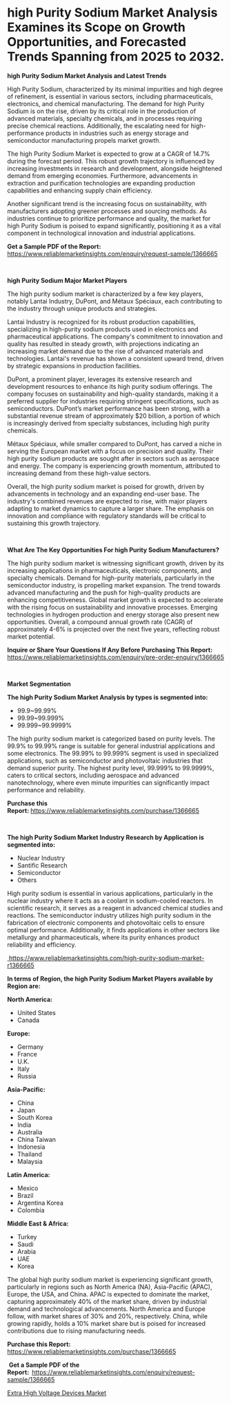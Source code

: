 <p><h1>high Purity Sodium Market Analysis Examines its Scope on Growth Opportunities, and Forecasted Trends Spanning from 2025 to 2032.</h1></p><p><strong>high Purity Sodium Market Analysis and Latest Trends</strong></p>
<p><p>High Purity Sodium, characterized by its minimal impurities and high degree of refinement, is essential in various sectors, including pharmaceuticals, electronics, and chemical manufacturing. The demand for high Purity Sodium is on the rise, driven by its critical role in the production of advanced materials, specialty chemicals, and in processes requiring precise chemical reactions. Additionally, the escalating need for high-performance products in industries such as energy storage and semiconductor manufacturing propels market growth.</p><p>The high Purity Sodium Market is expected to grow at a CAGR of 14.7% during the forecast period. This robust growth trajectory is influenced by increasing investments in research and development, alongside heightened demand from emerging economies. Furthermore, advancements in extraction and purification technologies are expanding production capabilities and enhancing supply chain efficiency. </p><p>Another significant trend is the increasing focus on sustainability, with manufacturers adopting greener processes and sourcing methods. As industries continue to prioritize performance and quality, the market for high Purity Sodium is poised to expand significantly, positioning it as a vital component in technological innovation and industrial applications.</p></p>
<p><strong>Get a Sample PDF of the Report:&nbsp;</strong> <a href="https://www.reliablemarketinsights.com/enquiry/request-sample/1366665?utm_campaign=1894&utm_medium=2&utm_source=Github&utm_content=ia&utm_term=22032025&utm_id=high-purity-sodium">https://www.reliablemarketinsights.com/enquiry/request-sample/1366665</a></p>
<p>&nbsp;</p>
<p><strong>high Purity Sodium Major Market Players</strong></p>
<p><p>The high purity sodium market is characterized by a few key players, notably Lantai Industry, DuPont, and Métaux Spéciaux, each contributing to the industry through unique products and strategies.</p><p>Lantai Industry is recognized for its robust production capabilities, specializing in high-purity sodium products used in electronics and pharmaceutical applications. The company's commitment to innovation and quality has resulted in steady growth, with projections indicating an increasing market demand due to the rise of advanced materials and technologies. Lantai's revenue has shown a consistent upward trend, driven by strategic expansions in production facilities.</p><p>DuPont, a prominent player, leverages its extensive research and development resources to enhance its high purity sodium offerings. The company focuses on sustainability and high-quality standards, making it a preferred supplier for industries requiring stringent specifications, such as semiconductors. DuPont’s market performance has been strong, with a substantial revenue stream of approximately $20 billion, a portion of which is increasingly derived from specialty substances, including high purity chemicals.</p><p>Métaux Spéciaux, while smaller compared to DuPont, has carved a niche in serving the European market with a focus on precision and quality. Their high purity sodium products are sought after in sectors such as aerospace and energy. The company is experiencing growth momentum, attributed to increasing demand from these high-value sectors.</p><p>Overall, the high purity sodium market is poised for growth, driven by advancements in technology and an expanding end-user base. The industry's combined revenues are expected to rise, with major players adapting to market dynamics to capture a larger share. The emphasis on innovation and compliance with regulatory standards will be critical to sustaining this growth trajectory.</p></p>
<p>&nbsp;</p>
<p><strong>What Are The Key Opportunities For high Purity Sodium Manufacturers?</strong></p>
<p><p>The high purity sodium market is witnessing significant growth, driven by its increasing applications in pharmaceuticals, electronic components, and specialty chemicals. Demand for high-purity materials, particularly in the semiconductor industry, is propelling market expansion. The trend towards advanced manufacturing and the push for high-quality products are enhancing competitiveness. Global market growth is expected to accelerate with the rising focus on sustainability and innovative processes. Emerging technologies in hydrogen production and energy storage also present new opportunities. Overall, a compound annual growth rate (CAGR) of approximately 4-6% is projected over the next five years, reflecting robust market potential.</p></p>
<p><strong>Inquire or Share Your Questions If Any Before Purchasing This Report:</strong> <a href="https://www.reliablemarketinsights.com/enquiry/pre-order-enquiry/1366665?utm_campaign=1894&utm_medium=2&utm_source=Github&utm_content=ia&utm_term=22032025&utm_id=high-purity-sodium">https://www.reliablemarketinsights.com/enquiry/pre-order-enquiry/1366665</a></p>
<p>&nbsp;</p>
<p><strong>Market Segmentation</strong></p>
<p><strong>The high Purity Sodium Market Analysis by types is segmented into:</strong></p>
<p><ul><li>99.9~99.99%</li><li>99.99~99.999%</li><li>99.999~99.9999%</li></ul></p>
<p><p>The high purity sodium market is categorized based on purity levels. The 99.9% to 99.99% range is suitable for general industrial applications and some electronics. The 99.99% to 99.999% segment is used in specialized applications, such as semiconductor and photovoltaic industries that demand superior purity. The highest purity level, 99.999% to 99.9999%, caters to critical sectors, including aerospace and advanced nanotechnology, where even minute impurities can significantly impact performance and reliability.</p></p>
<p><strong>Purchase this Report:&nbsp;</strong><a href="https://www.reliablemarketinsights.com/purchase/1366665?utm_campaign=1894&utm_medium=2&utm_source=Github&utm_content=ia&utm_term=22032025&utm_id=high-purity-sodium">https://www.reliablemarketinsights.com/purchase/1366665</a></p>
<p>&nbsp;</p>
<p><strong>The high Purity Sodium Market Industry Research by Application is segmented into:</strong></p>
<p><ul><li>Nuclear Industry</li><li>Santific Research</li><li>Semiconductor</li><li>Others</li></ul></p>
<p><p>High purity sodium is essential in various applications, particularly in the nuclear industry where it acts as a coolant in sodium-cooled reactors. In scientific research, it serves as a reagent in advanced chemical studies and reactions. The semiconductor industry utilizes high purity sodium in the fabrication of electronic components and photovoltaic cells to ensure optimal performance. Additionally, it finds applications in other sectors like metallurgy and pharmaceuticals, where its purity enhances product reliability and efficiency.</p></p>
<p><a href="https://www.reliablemarketinsights.com/high-purity-sodium-market-r1366665?utm_campaign=1894&utm_medium=2&utm_source=Github&utm_content=ia&utm_term=22032025&utm_id=high-purity-sodium">&nbsp;https://www.reliablemarketinsights.com/high-purity-sodium-market-r1366665</a></p>
<p><strong>In terms of Region, the high Purity Sodium Market Players available by Region are:</strong></p>
<p>
    <p> <strong> North America: </strong>
        <ul>
            <li>United States</li>
            <li>Canada</li>
        </ul>
        </p> 
    <p> <strong> Europe: </strong>
        <ul>
            <li>Germany</li>
            <li>France</li>
            <li>U.K.</li>
            <li>Italy</li>
            <li>Russia</li>
        </ul>
        </p> 
    <p> <strong> Asia-Pacific: </strong>
        <ul>
            <li>China</li>
            <li>Japan</li>
            <li>South Korea</li>
            <li>India</li>
            <li>Australia</li>
            <li>China Taiwan</li>
            <li>Indonesia</li>
            <li>Thailand</li>
            <li>Malaysia</li>
        </ul>
        </p> 
    <p> <strong> Latin America: </strong>
        <ul>
            <li>Mexico</li>
            <li>Brazil</li>
            <li>Argentina Korea</li>
            <li>Colombia</li>
        </ul>
        </p> 
    <p> <strong> Middle East & Africa: </strong>
        <ul>
            <li>Turkey</li>
            <li>Saudi</li>
            <li>Arabia</li>
            <li>UAE</li>
            <li>Korea</li>
        </ul>
    </p>
    </p>
<p><p>The global high purity sodium market is experiencing significant growth, particularly in regions such as North America (NA), Asia-Pacific (APAC), Europe, the USA, and China. APAC is expected to dominate the market, capturing approximately 40% of the market share, driven by industrial demand and technological advancements. North America and Europe follow, with market shares of 30% and 20%, respectively. China, while growing rapidly, holds a 10% market share but is poised for increased contributions due to rising manufacturing needs.</p></p>
<p><strong>Purchase this Report: </strong><a href="https://www.reliablemarketinsights.com/purchase/1366665?utm_campaign=1894&utm_medium=2&utm_source=Github&utm_content=ia&utm_term=22032025&utm_id=high-purity-sodium">https://www.reliablemarketinsights.com/purchase/1366665</a></p>
<p>&nbsp;<strong>Get a Sample PDF of the Report:&nbsp;&nbsp;</strong><a href="https://www.reliablemarketinsights.com/enquiry/request-sample/1366665?utm_campaign=1894&utm_medium=2&utm_source=Github&utm_content=ia&utm_term=22032025&utm_id=high-purity-sodium">https://www.reliablemarketinsights.com/enquiry/request-sample/1366665</a></p>
<p><strong></strong></p>
<p><p><a href="https://github.com/marloy8/Market-Research-Report-List-7/blob/main/extra-high-voltage-devices-market.md?utm_campaign=1894&utm_medium=2&utm_source=Github&utm_content=ia&utm_term=22032025&utm_id=high-purity-sodium">Extra High Voltage Devices Market</a></p></p>